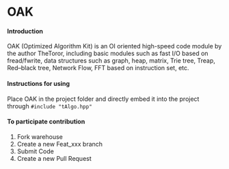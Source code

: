 # OAK

#### Introduction

OAK (Optimized Algorithm Kit) is an OI oriented high-speed code module by the author TheToror, including basic modules such as fast I/O based on fread/fwrite, data structures such as graph, heap, matrix, Trie tree, Treap, Red–black tree, Network Flow, FFT based on instruction set, etc.

#### Instructions for using

Place OAK in the project folder and directly embed it into the project through `#include "tAlgo.hpp"`

#### To participate contribution

1. Fork warehouse
2. Create a new Feat_xxx branch
3. Submit Code
4. Create a new Pull Request
